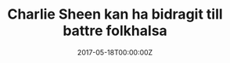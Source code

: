 ---
date: '2017-05-18T00:00:00Z'
external_link: https://web.archive.org/web/20210616055903/https://www.svt.se/nyheter/vetenskap/charlie-sheen-kan-ha-bidragit-till-battre-folkhalsa
image:
  focal_point: Smart
original_link: https://www.svt.se/nyheter/vetenskap/charlie-sheen-kan-ha-bidragit-till-battre-folkhalsa
summary: I november 2015 gick skadespelaren Charlie Sheen ut offentligt med att han
  var hiv-positiv. Han bidrog da, om an omedvetet, till att fler manniskor sokte kunskap
  om sjukdomen. Inget nytt fenomenAtt kanda personer bidrar till att oka medvetenheten
  om vissa sjukdomar ar inget nytt. Nar Angelina Jolie gick ut med att hon opererat
  sina brost for att undvika brostcancer lat fler kvinnor undersoka sina brost. Nanna
  Gillberg tror att kandisar kan bidra till att forbattra folkhalsan:- Nar det galler
  undersokningar for att forebygga eller mojliggora tidiga insatser vid fysiska diagnoser
  verkar det som att kandisar kan paverka mycket, men bara kortsiktigt.
title: Charlie Sheen kan ha bidragit till battre folkhalsa
---